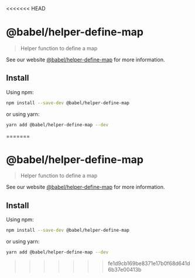 <<<<<<< HEAD
# @babel/helper-define-map

> Helper function to define a map

See our website [@babel/helper-define-map](https://babeljs.io/docs/en/next/babel-helper-define-map.html) for more information.

## Install

Using npm:

```sh
npm install --save-dev @babel/helper-define-map
```

or using yarn:

```sh
yarn add @babel/helper-define-map --dev
```
=======
# @babel/helper-define-map

> Helper function to define a map

See our website [@babel/helper-define-map](https://babeljs.io/docs/en/next/babel-helper-define-map.html) for more information.

## Install

Using npm:

```sh
npm install --save-dev @babel/helper-define-map
```

or using yarn:

```sh
yarn add @babel/helper-define-map --dev
```
>>>>>>> fe1d9cb169be8371e17b0f68d641d6b37e00413b
